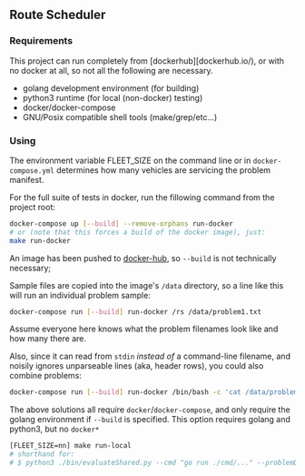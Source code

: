 ## Route Scheduler

### Requirements
This project can run completely from [dockerhub][dockerhub.io/), or with no docker at all, so not all the following are necessary.

- golang development environment (for building)
- python3 runtime (for local (non-docker) testing)
- docker/docker-compose
- GNU/Posix compatible shell tools (make/grep/etc...)

### Using
The environment variable FLEET_SIZE on the command line or in `docker-compose.yml` determines how many vehicles are servicing the problem manifest.

For the full suite of tests in docker, run the fillowing command from the project root:
```sh
docker-compose up [--build] --remove-orphans run-docker
# or (note that this forces a build of the docker image), just:
make run-docker
```
An image has been pushed to [docker-hub](dockerhub.io), so `--build` is not technically necessary; 

Sample files are copied into the image's `/data` directory, so a line like this will run an individual problem sample:
```sh
docker-compose run [--build] run-docker /rs /data/problem1.txt
```
Assume everyone here knows what the problem filenames look like and how many there are. 

Also, since it can read from `stdin` *instead of* a command-line filename, and noisily ignores unparseable lines (aka, header rows), you could also combine problems:
```sh
docker-compose run [--build] run-docker /bin/bash -c 'cat /data/problem{1,3,6}.txt | /rs'
```
<!-- or even, from the project root:
```sh
cat ./data/problem{1,3,6}.txt | docker-compose exec run-docker /rs
``` -->

The above solutions all require `docker`/`docker-compose`, and only require the golang environment if `--build` is specified. This option requires golang and python3, but no `docker*`
```sh
[FLEET_SIZE=nn] make run-local
# shorthand for:
# $ python3 ./bin/evaluateShared.py --cmd "go run ./cmd/..." --problemDir data
```
